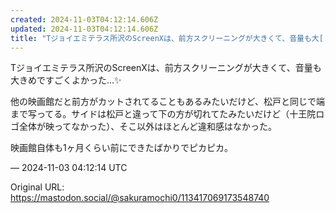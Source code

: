 ```yaml
---
created: 2024-11-03T04:12:14.606Z
updated: 2024-11-03T04:12:14.606Z
title: "Tジョイエミテラス所沢のScreenXは、前方スクリーニングが大きくて、音量も大[...]"
---
```


<p>Tジョイエミテラス所沢のScreenXは、前方スクリーニングが大きくて、音量も大きめですごくよかった…✨️</p><p>他の映画館だと前方がカットされてることもあるみたいだけど、松戸と同じで端まで写ってる。サイドは松戸と違って下の方が切れてたみたいだけど（十王院ロゴ全体が映ってなかった）、そこ以外はほとんど違和感はなかった。</p><p>映画館自体も1ヶ月くらい前にできたばかりでピカピカ。</p>

&mdash; 2024-11-03 04:12:14 UTC

Original URL: https://mastodon.social/@sakuramochi0/113417069173548740
